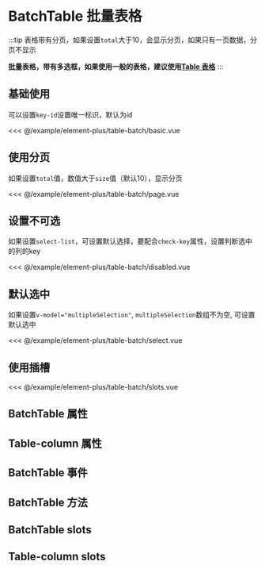 # BatchTable 批量表格

:::tip
  表格带有分页，如果设置`total`大于10，会显示分页，如果只有一页数据，分页不显示

  **批量表格，带有多选框，如果使用一般的表格，建议使用[Table 表格](table.md)**
:::

## 基础使用

可以设置`key-id`设置唯一标识，默认为id

<demo md src="table-batch/basic">

<<< @/example/element-plus/table-batch/basic.vue
</demo>

## 使用分页

如果设置`total`值，数值大于`size`值（默认10），显示分页

<demo md src="table-batch/page">

<<< @/example/element-plus/table-batch/page.vue
</demo>

## 设置不可选

如果设置`select-list`，可设置默认选择，要配合`check-key`属性，设置判断选中的列的key

<demo md src="table-batch/disabled">

<<< @/example/element-plus/table-batch/disabled.vue
</demo>

## 默认选中

如果设置`v-model="multipleSelection"`, `multipleSelection`数组不为空, 可设置默认选中

<demo md src="table-batch/select">

<<< @/example/element-plus/table-batch/select.vue
</demo>

## 使用插槽

<demo md src="table-batch/slots">

<<< @/example/element-plus/table-batch/slots.vue
</demo>

## BatchTable 属性

<v-table type="attrs" :data="[
  { attr :'table-column', dec: '表格列表', type: 'array', optional: '-', default: '[]' },
  { attr :'table-data', dec: '表格数据', type: 'array', optional: '-', default: '[]' },
  { attr :'modelValue / v-model', dec: '绑定的选中的数据', type: 'number', optional: '-', default: '[]' },
  { attr :'header-cell-style', dec: '表格头部样式', type: 'object', optional: '-', default: `{ background:'#f5f7fa', color:'#909399'}` },
  { attr :'total', dec: '数据的总条数', type: 'number', optional: '-', default: 9 },
  { attr :'size', dec: '每页显示的条数', type: 'number', optional: '-', default: 10 },
  { attr :'show-size', dec: '是否显示切换页码', type: 'boolean', optional: '-', default: false },
  { attr :'key-id', dec: '唯一标识', type: 'string', optional: '-', default: 'id' },
  { attr :'select-list', dec: '设置选中的数组', type: 'array', optional: '-', default: [] },
  { attr :'check-key', dec: '设置判断选中的列的key', type: 'string', optional: '-', default: 'isSelect' },
]" />

## Table-column  属性

<v-table type="attrs" :data="[
  { attr :'label', dec: '对应列的名字', type: 'string', optional: '-', default: '' },
  { attr :'prop', dec: '对应列的数据', type: 'string', optional: '-', default: '' },
  { attr :'width', dec: '对应列的宽度', type: 'string', optional: '-', default: '' },
  { attr :'minWidth', dec: '对应列的最小宽度', type: 'string', optional: '-', default: '' },
  { attr :'type', dec: '对应列的类型。 如果设置了selection则显示多选框, 如果设置了 expand 则显示为一个可展开的按钮', type: 'string', optional: 'selection / expand', default: '' },
  { attr :'sortable', dec: '对应列是否可以排序', type: 'boolean', optional: '-', default: 'false' },
  { attr :'show-overflow-tooltip', dec: '当内容过长被隐藏时显示 tooltip', type: 'boolean', optional: '-', default: 'true' },
  { attr :'fixed', dec: '列是否固定在左侧`left`或者右侧`right`, true 表示固定在左侧', type: 'string / boolean', optional: 'left / right /true', default: '' },
]" />

## BatchTable 事件

<v-table type="event" :data="[
  { event :'current-change', dec: '当用户切换分页的触发该事件', callback: 'currengPage' },
  { event :'sort-change', dec: '点击排序触发', callback: '{ prop, order, sortType, currentPage, column, sortColumn }' },
]" />

## BatchTable 方法

<v-table type="event" :data="[
  { event :'clear', dec: '清空选中的值', callback: '-' },
]" />

## BatchTable slots

<v-table type="slot" :data="[
  { name :'footer', dec: '表格底部插槽', child: '-' },
]" />

## Table-column slots

<v-table type="slot" :data="[
  { name :'default', dec: '默认插槽', child: '{ row, column, index }' },
  { name :'custom', dec: '自定义内容插槽', child: '{ row, column, index }' },
  { name :'header', dec: '自定义表头插槽', child: '-' },
]" />
